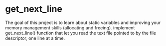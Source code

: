 # get_next_line
The goal of this project is to learn about static variables and improving your memory management skills (allocating and freeing). implement get_next_line() function that let you read the text file pointed to by the file descriptor, one line at a time.
